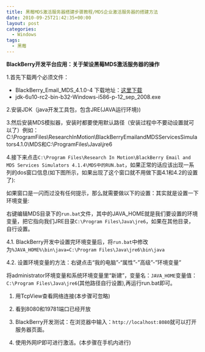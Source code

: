 ```yaml
---
title: 黑莓MDS激活服务器搭建步骤教程/MDS企业激活服务器的搭建方法
date: 2010-09-25T21:42:35+00:00
layout: post
categories:
  - Windows
tags:
  - 黑莓
---
```


**BlackBerry开发平台应用：关于架设黑莓MDS激活服务器的操作**

1.首先下载两个必须文件：

* BlackBerry_Email_MDS_4.1.0-4 下载地址：[这里下载](http://down.maxpda.com/blackberry/BlackBerry_Email_MDS_4.1.4.html)
* jdk-6u10-rc2-bin-b32-Windows-i586-p-12_sep_2008.exe

2.安装JDK（java开发工具包，包含JRE(JAVA运行环境))

3.然后安装MDS模拟器，安装时都要使用默认路径（安装过程中不要动设置就可以了）例如：C:\ProgramFiles\ResearchInMotion\BlackBerryEmailandMDSServicesSimulators4.1.0\MDS和C:\ProgramFiles\Java\jre6

4.接下来点击`C:\Program Files\Research In Motion\BlackBerry Email and MDS Services Simulators 4.1.4\MDS中的RUN.bat`，如果正常的话应该出现一系列的dos窗口信息(如下图所示，如果出现了这个窗口就不用做下面4.1和4.2的设置了):
<!--more-->
如果窗口是一闪而过没有任何提示，那么就需要做以下的设置：其实就是设置一下环境变量:

右键编辑MDS目录下的`run.bat`文件，其中的JAVA_HOME就是我们要设置的环境变量，把它指向我们JRE目录`C:\Program Files\Java\jre6`，如果在其他目录，自行设置。

4.1. BlackBerry开发中设置完环境变量后，将`run.bat`中修改为`%JAVA_HOME%\bin\java=C:\Program Files\Java\jre6\bin\java`

4.2. 设置环境变量的方法：右键点击“我的电脑”-“属性”-”高级”-”环境变量”

将administrator环境变量和系统环境变量里“新建”，变量名：`JAVA_HOME`变量值：`C:\Program Files\Java\jre6`(其他路径自行设置),再运行run.bat即可。

  1. 用TcpView查看网络连接(本步骤可忽略)

  2. 看到8080和19781端口已经开放

  3. BlackBerry开发测试：在浏览器中输入：`http://localhost:8080`就可以打开服务器页面。

  4. 使用外网IP即可进行激活。(本步骤在手机内进行)